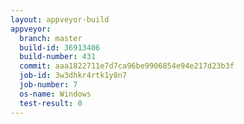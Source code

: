 ```yaml
---
layout: appveyor-build
appveyor:
  branch: master
  build-id: 36913406
  build-number: 431
  commit: aaa1822711e7d7ca96be9906854e94e217d23b3f
  job-id: 3w3dhkr4rtk1y8n7
  job-number: 7
  os-name: Windows
  test-result: 0
---
```

